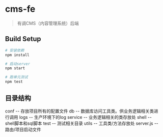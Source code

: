# cms-fe

> 有调CMS（内容管理系统）后端

## Build Setup

``` bash
# 安装依赖
npm install

# 启动server
npm start

# 跑单元测试
npm test
```

## 目录结构

  conf         -- 存放项目所有的配置文件
  db           -- 数据库访问工具类。供业务逻辑相关类进行调用
  logs         -- 生产环境下的log
  service      -- 业务逻辑相关的类存放处
  shell        -- shell脚本和sql脚本
  test         -- 测试相关目录
  utils        -- 工具类/方法存放处
  server.js    -- 路由/项目启动文件
